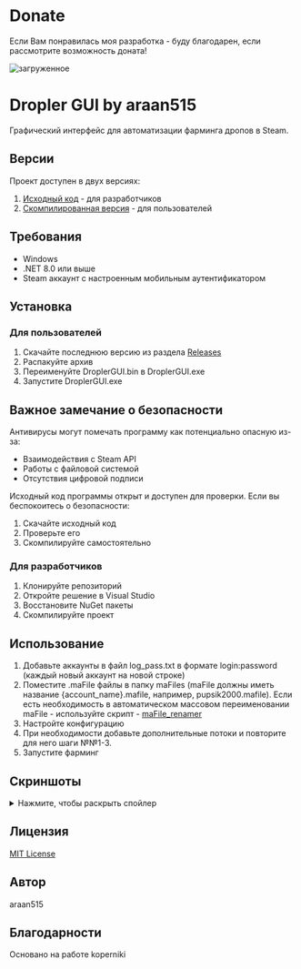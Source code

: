 # Donate
Если Вам понравилась моя разработка - буду благодарен, если рассмотрите возможность доната!

![загруженное](https://github.com/user-attachments/assets/23ae27ed-3168-438a-9a4a-3c85b3c31a78)

# Dropler GUI by araan515

Графический интерфейс для автоматизации фарминга дропов в Steam.

## Версии

Проект доступен в двух версиях:
1. [Исходный код](https://github.com/Pirozhok40/Dropler-GUI) - для разработчиков
2. [Скомпилированная версия](https://github.com/Pirozhok40/Dropler-GUI/releases) - для пользователей

## Требования

- Windows
- .NET 8.0 или выше
- Steam аккаунт с настроенным мобильным аутентификатором

## Установка

### Для пользователей
1. Скачайте последнюю версию из раздела [Releases](https://github.com/Pirozhok40/Dropler-GUI/releases)
2. Распакуйте архив
3. Переименуйте DroplerGUI.bin в DroplerGUI.exe
4. Запустите DroplerGUI.exe

## Важное замечание о безопасности

Антивирусы могут помечать программу как потенциально опасную из-за:
- Взаимодействия с Steam API
- Работы с файловой системой
- Отсутствия цифровой подписи

Исходный код программы открыт и доступен для проверки. Если вы беспокоитесь о безопасности:
1. Скачайте исходный код
2. Проверьте его
3. Скомпилируйте самостоятельно

### Для разработчиков
1. Клонируйте репозиторий
2. Откройте решение в Visual Studio
3. Восстановите NuGet пакеты
4. Скомпилируйте проект

## Использование

1. Добавьте аккаунты в файл log_pass.txt в формате login:password (каждый новый аккаунт на новой строке)
2. Поместите .maFile файлы в папку maFiles (maFile должны иметь название {account_name}.mafile, например, pupsik2000.mafile). Если есть необходимость в автоматическом массовом переименовании maFile - используйте скрипт - [maFile_renamer](https://github.com/Pirozhok40/maFile_renamer)
3. Настройте конфигурацию
4. При необходимости добавьте дополнительные потоки и повторите для него шаги №№1-3.
5. Запустите фарминг

## Скриншоты
<details>
  <summary>Нажмите, чтобы раскрыть спойлер</summary>
https://raw.githubusercontent.com/Pirozhok40/Dropler-GUI/main/screen.png
</details>

## Лицензия

[MIT License](LICENSE)

## Автор

araan515

## Благодарности

Основано на работе koperniki 
